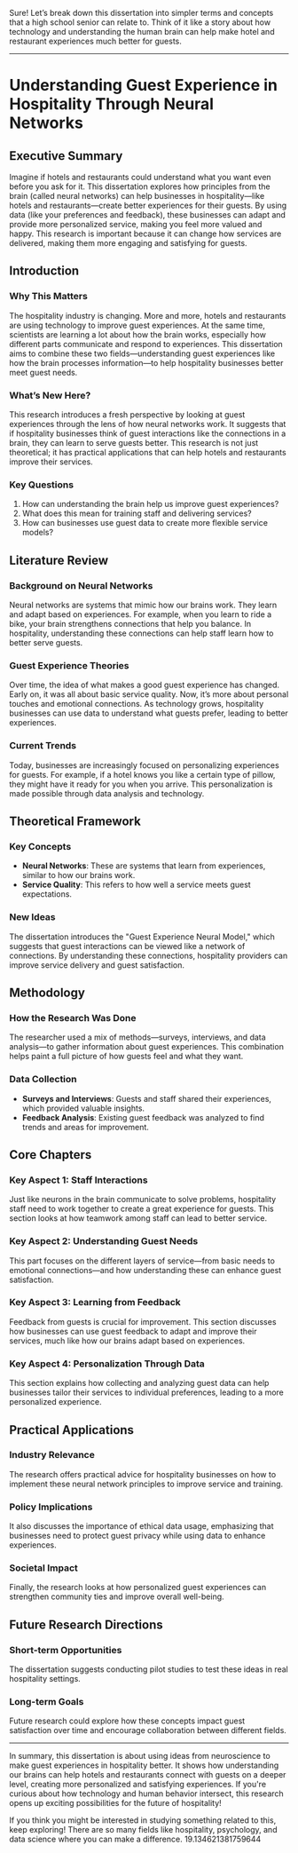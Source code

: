 Sure! Let’s break down this dissertation into simpler terms and concepts that a high school senior can relate to. Think of it like a story about how technology and understanding the human brain can help make hotel and restaurant experiences much better for guests. 

---

# Understanding Guest Experience in Hospitality Through Neural Networks

## Executive Summary

Imagine if hotels and restaurants could understand what you want even before you ask for it. This dissertation explores how principles from the brain (called neural networks) can help businesses in hospitality—like hotels and restaurants—create better experiences for their guests. By using data (like your preferences and feedback), these businesses can adapt and provide more personalized service, making you feel more valued and happy. This research is important because it can change how services are delivered, making them more engaging and satisfying for guests. 

## Introduction

### Why This Matters

The hospitality industry is changing. More and more, hotels and restaurants are using technology to improve guest experiences. At the same time, scientists are learning a lot about how the brain works, especially how different parts communicate and respond to experiences. This dissertation aims to combine these two fields—understanding guest experiences like how the brain processes information—to help hospitality businesses better meet guest needs.

### What’s New Here?

This research introduces a fresh perspective by looking at guest experiences through the lens of how neural networks work. It suggests that if hospitality businesses think of guest interactions like the connections in a brain, they can learn to serve guests better. This research is not just theoretical; it has practical applications that can help hotels and restaurants improve their services.

### Key Questions

1. How can understanding the brain help us improve guest experiences?
2. What does this mean for training staff and delivering services?
3. How can businesses use guest data to create more flexible service models?

## Literature Review

### Background on Neural Networks

Neural networks are systems that mimic how our brains work. They learn and adapt based on experiences. For example, when you learn to ride a bike, your brain strengthens connections that help you balance. In hospitality, understanding these connections can help staff learn how to better serve guests.

### Guest Experience Theories

Over time, the idea of what makes a good guest experience has changed. Early on, it was all about basic service quality. Now, it’s more about personal touches and emotional connections. As technology grows, hospitality businesses can use data to understand what guests prefer, leading to better experiences.

### Current Trends

Today, businesses are increasingly focused on personalizing experiences for guests. For example, if a hotel knows you like a certain type of pillow, they might have it ready for you when you arrive. This personalization is made possible through data analysis and technology.

## Theoretical Framework

### Key Concepts

- **Neural Networks**: These are systems that learn from experiences, similar to how our brains work.
- **Service Quality**: This refers to how well a service meets guest expectations. 

### New Ideas

The dissertation introduces the "Guest Experience Neural Model," which suggests that guest interactions can be viewed like a network of connections. By understanding these connections, hospitality providers can improve service delivery and guest satisfaction.

## Methodology

### How the Research Was Done

The researcher used a mix of methods—surveys, interviews, and data analysis—to gather information about guest experiences. This combination helps paint a full picture of how guests feel and what they want.

### Data Collection

- **Surveys and Interviews**: Guests and staff shared their experiences, which provided valuable insights.
- **Feedback Analysis**: Existing guest feedback was analyzed to find trends and areas for improvement.

## Core Chapters

### Key Aspect 1: Staff Interactions

Just like neurons in the brain communicate to solve problems, hospitality staff need to work together to create a great experience for guests. This section looks at how teamwork among staff can lead to better service.

### Key Aspect 2: Understanding Guest Needs

This part focuses on the different layers of service—from basic needs to emotional connections—and how understanding these can enhance guest satisfaction.

### Key Aspect 3: Learning from Feedback

Feedback from guests is crucial for improvement. This section discusses how businesses can use guest feedback to adapt and improve their services, much like how our brains adapt based on experiences.

### Key Aspect 4: Personalization Through Data

This section explains how collecting and analyzing guest data can help businesses tailor their services to individual preferences, leading to a more personalized experience.

## Practical Applications

### Industry Relevance

The research offers practical advice for hospitality businesses on how to implement these neural network principles to improve service and training.

### Policy Implications

It also discusses the importance of ethical data usage, emphasizing that businesses need to protect guest privacy while using data to enhance experiences.

### Societal Impact

Finally, the research looks at how personalized guest experiences can strengthen community ties and improve overall well-being.

## Future Research Directions

### Short-term Opportunities

The dissertation suggests conducting pilot studies to test these ideas in real hospitality settings.

### Long-term Goals

Future research could explore how these concepts impact guest satisfaction over time and encourage collaboration between different fields.

---

In summary, this dissertation is about using ideas from neuroscience to make guest experiences in hospitality better. It shows how understanding our brains can help hotels and restaurants connect with guests on a deeper level, creating more personalized and satisfying experiences. If you're curious about how technology and human behavior intersect, this research opens up exciting possibilities for the future of hospitality! 

If you think you might be interested in studying something related to this, keep exploring! There are so many fields like hospitality, psychology, and data science where you can make a difference. 19.134621381759644